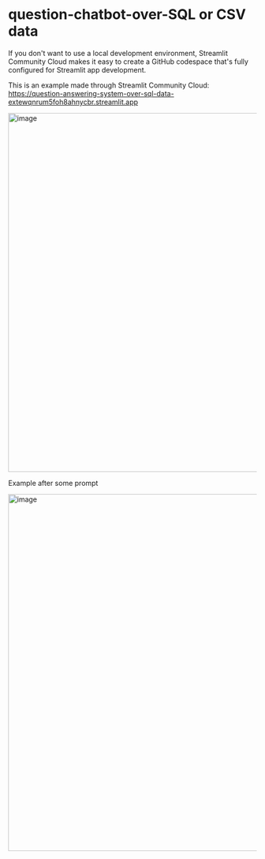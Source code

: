 # question-chatbot-over-SQL or CSV data
If you don't want to use a local development environment, Streamlit Community Cloud makes it easy to create a GitHub codespace that's fully configured for Streamlit app development.

This is an example made through Streamlit Community Cloud:
https://question-answering-system-over-sql-data-extewqnrum5foh8ahnycbr.streamlit.app 

<img width="728" alt="image" src="https://github.com/user-attachments/assets/efe35392-ca46-425b-ad35-aeacdd80ad24">

Example after some prompt

<img width="724" alt="image" src="https://github.com/user-attachments/assets/eb61eed7-ccab-4da4-a821-f57fef5f70d8">
